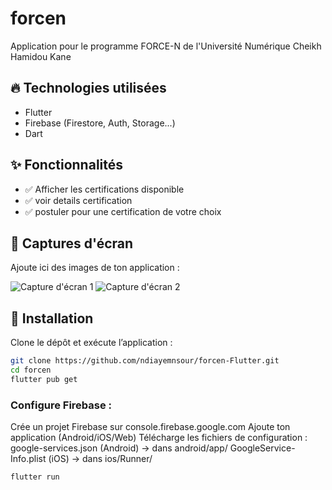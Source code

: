 # forcen

Application pour le programme FORCE-N de l'Université Numérique Cheikh Hamidou Kane

## 🔥 Technologies utilisées

- Flutter
- Firebase (Firestore, Auth, Storage...)
- Dart

## ✨ Fonctionnalités

- ✅ Afficher les certifications disponible
- ✅ voir details certification
- ✅ postuler pour une certification de votre choix 


## 📱 Captures d'écran

Ajoute ici des images de ton application :

![Capture d'écran 1](chemin/vers/image1.png)
![Capture d'écran 2](chemin/vers/image2.png)

## 🚀 Installation

Clone le dépôt et exécute l’application :

```bash
git clone https://github.com/ndiayemnsour/forcen-Flutter.git
cd forcen
flutter pub get
```
### Configure Firebase :
Crée un projet Firebase sur console.firebase.google.com
Ajoute ton application (Android/iOS/Web)
Télécharge les fichiers de configuration :
google-services.json (Android) → dans android/app/
GoogleService-Info.plist (iOS) → dans ios/Runner/

```bash
flutter run
```
